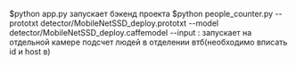 $python app.py запускает бэкенд проекта
$python people_counter.py --prototxt detector/MobileNetSSD_deploy.prototxt --model detector/MobileNetSSD_deploy.caffemodel --input <ip>:<host>
 запускает на отдельной камере подсчет людей в отделении втб(необходимо вписать id и host в)
